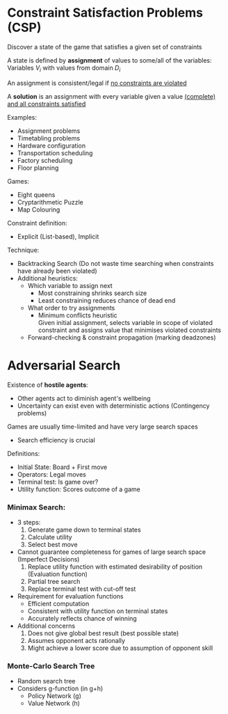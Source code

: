 # Constraint Satisfaction Problems (CSP)
Discover a state of the game that satisfies a given set of constraints

A state is defined by **assignment** of values to some/all of the variables:  
Variables $V_i$ with values from domain $D_i$

An assignment is consistent/legal if <ins>no constraints are violated</ins>

A **solution** is an assignment with every variable given a value <ins>(complete) and all constraints satisfied</ins>

Examples:
* Assignment problems
* Timetabling problems
* Hardware configuration
* Transportation scheduling
* Factory scheduling
* Floor planning

Games:
* Eight queens
* Cryptarithmetic Puzzle
* Map Colouring

Constraint definition:
* Explicit (List-based), Implicit

Technique:
* Backtracking Search (Do not waste time searching when constraints have already been violated)
* Additional heuristics:
    * Which variable to assign next
        * Most constraining shrinks search size
        * Least constraining reduces chance of dead end
    * What order to try assignments
        * Minimum conflicts heuristic  
          Given initial assignment, selects variable in scope of violated constraint and assigns value that minimises violated constraints
    * Forward-checking & constraint propagation (marking deadzones)

# Adversarial Search
Existence of **hostile agents**:
* Other agents act to diminish agent's wellbeing
* Uncertainty can exist even with deterministic actions (Contingency problems)

Games are usually time-limited and have very large search spaces
* Search efficiency is crucial

 Definitions:
 * Initial State: Board + First move
 * Operators: Legal moves
 * Terminal test: Is game over?
 * Utility function: Scores outcome of a game

### Minimax Search:
 * 3 steps:
    1. Generate game down to terminal states
    2. Calculate utility
    3. Select best move
* Cannot guarantee completeness for games of large search space (Imperfect Decisions)
    1. Replace utility function with estimated desirability of position (Evaluation function)
    2. Partial tree search
    3. Replace terminal test with cut-off test
* Requirement for evaluation functions
    * Efficient computation
    * Consistent with utility function on terminal states
    * Accurately reflects chance of winning
* Additional concerns
    1. Does not give global best result (best possible state)
    2. Assumes opponent acts rationally
    3. Might achieve a lower score due to assumption of opponent skill

### Monte-Carlo Search Tree
* Random search tree
* Considers g-function (in g+h)
    * Policy Network (g)
    * Value Network (h)
